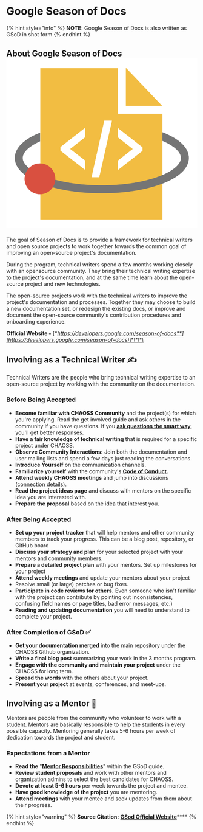 # Google Season of Docs

{% hint style="info" %}
**NOTE:** Google Season of Docs is also written as GSoD in shot form
{% endhint %}

## About Google Season of Docs ![](.gitbook/assets/seasonofdocs_icon_grey_300ppi-whitespace-cropped.png) 

The goal of Season of Docs is to provide a framework for technical writers and open source projects to work together towards the common goal of improving an open-source project's documentation.

During the program, technical writers spend a few months working closely with an opensource community. They bring their technical writing expertise to the project's documentation, and at the same time learn about the open-source project and new technologies.

The open-source projects work with the technical writers to improve the project's documentation and processes. Together they may choose to build a new documentation set, or redesign the existing docs, or improve and document the open-source community's contribution procedures and onboarding experience.

**Official Website -** [**https://developers.google.com/season-of-docs**](https://developers.google.com/season-of-docs)\*\*\*\*

## Involving as a Technical Writer ✍ 

Technical Writers are the people who bring technical writing expertise to an open-source project by working with the community on the documentation.

### Before Being Accepted

* **Become familiar with CHAOSS Community** and the project\(s\) for which you're applying.  Read the get involved guide and ask others in the community if you have questions. If you [**ask questions the smart way**](http://www.catb.org/~esr/faqs/smart-questions.html)**,** you'll get better responses.
* **Have a fair knowledge of technical writing** that is required for a specific project under CHAOSS.
* **Observe Community Interactions:** Join both the documentation and user mailing lists and spend a few days just reading the conversations.
* **Introduce Yourself** on the communication channels.
* **Familiarize yourself** with the community's [**Code of Conduct**](https://chaoss.community/about/code-of-conduct/)**.**
* **Attend weekly CHAOSS meetings** and jump into discussions \([connection details](https://chaoss.community/participate/)\).
* **Read the project ideas page** and discuss with mentors on the specific idea you are interested with.
* **Prepare the proposal** based on the idea that interest you.

### After Being Accepted

* **Set up your project tracker** that will help mentors and other community members to track your progress. This can be a blog post, repository, or GitHub board
* **Discuss your strategy and plan** for your selected project with your mentors and community members.
* **Prepare a detailed project plan** with your mentors. Set up milestones for your project
* **Attend weekly meetings** and update your mentors about your project 
* Resolve small \(or large\) patches or bug fixes.
* **Participate in code reviews for others.** Even someone who isn't familiar with the project can contribute by pointing out inconsistencies, confusing field names or page titles, bad error messages, etc.\)
* **Reading and updating documentation** you will need to understand to complete your project.

### After Completion of GSoD ✅ 

* **Get your documentation merged** into the main repository under the CHAOSS Github organization.
* **Write a final blog post** summarizing your work in the 3 months program.
* **Engage with the community and maintain your project** under the CHAOSS for long term.
* **Spread the words** with the others about your project.
* **Present your project** at events, conferences, and meet-ups.

## Involving as a Mentor 👥 

Mentors are people from the community who volunteer to work with a student. Mentors are basically responsible to help the students in every possible capacity. Mentoring generally takes 5-6 hours per week of dedication towards the project and student.

### Expectations from a Mentor

* **Read the** "[**Mentor Responsibilities**](https://developers.google.com/season-of-docs/docs/admin-mentor-responsibilities)" within the GSoD guide.
* **Review student proposals** and work with other mentors and organization admins to select the best candidates for CHAOSS.
* **Devote at least 5-6 hours** per week towards the project and mentee.
* **Have good knowledge of the project** you are mentoring.
* **Attend meetings** with your mentee and seek updates from them about their progress.

{% hint style="warning" %}
**Source Citation:** [**GSod Official Website**](https://developers.google.com/season-of-docs)\*\*\*\*
{% endhint %}

